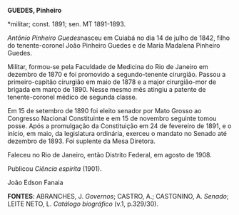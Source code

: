 **GUEDES, Pinheiro**

\*militar; const. 1891; sen. MT 1891-1893.

*Antônio Pinheiro Guedes*nasceu em Cuiabá no dia 14 de julho de 1842,
filho do tenente-coronel João Pinheiro Guedes e de Maria Madalena
Pinheiro Guedes.

Militar, formou-se pela Faculdade de Medicina do Rio de Janeiro em
dezembro de 1870 e foi promovido a segundo-tenente cirurgião. Passou a
primeiro-capitão cirurgião em maio de 1878 e a major cirurgião-mor de
brigada em março de 1890. Nesse mesmo mês atingiu a patente de
tenente-coronel médico de segunda classe.

Em 15 de setembro de 1890 foi eleito senador por Mato Grosso ao
Congresso Nacional Constituinte e em 15 de novembro seguinte tomou
posse. Após a promulgação da Constituição em 24 de fevereiro de 1891, e
o início, em maio, da legislatura ordinária, exerceu o mandato no Senado
até dezembro de 1893. Foi suplente da Mesa Diretora.

Faleceu no Rio de Janeiro, então Distrito Federal, em agosto de 1908.

Publicou *Ciência espírita* (1901).

João Edson Fanaia

**FONTES**: ABRANCHES, J. *Governos*; CASTRO, A.; CASTGNINO, A.
*Senado*; LEITE NETO, L. *Catálogo biográfico* (v.1, p.329/30).
